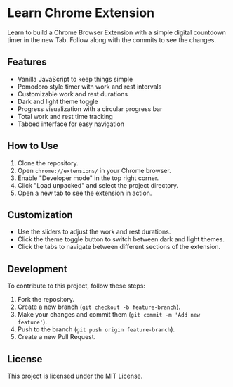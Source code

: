 # Learn Chrome Extension

Learn to build a Chrome Browser Extension with a simple digital countdown timer in the new Tab.
Follow along with the commits to see the changes.

## Features

- Vanilla JavaScript to keep things simple
- Pomodoro style timer with work and rest intervals
- Customizable work and rest durations
- Dark and light theme toggle
- Progress visualization with a circular progress bar
- Total work and rest time tracking
- Tabbed interface for easy navigation

## How to Use

1. Clone the repository.
2. Open `chrome://extensions/` in your Chrome browser.
3. Enable "Developer mode" in the top right corner.
4. Click "Load unpacked" and select the project directory.
5. Open a new tab to see the extension in action.

## Customization

- Use the sliders to adjust the work and rest durations.
- Click the theme toggle button to switch between dark and light themes.
- Click the tabs to navigate between different sections of the extension.

## Development

To contribute to this project, follow these steps:

1. Fork the repository.
2. Create a new branch (`git checkout -b feature-branch`).
3. Make your changes and commit them (`git commit -m 'Add new feature'`).
4. Push to the branch (`git push origin feature-branch`).
5. Create a new Pull Request.

## License

This project is licensed under the MIT License.
